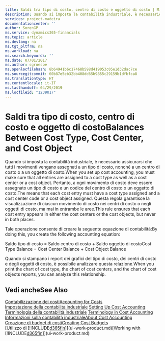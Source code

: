 ```yaml
---
title: Saldi tra tipo di costo, centro di costo e oggetto di costo | Microsoft Docs
description: Quando si imposta la contabilità industriale, è necessario assicurarsi che tutti i movimenti vengano assegnati a un tipo di costo, nonché a un centro di costo o a un oggetto di costo. Pertanto, a ogni movimento di costo deve essere assegnato un tipo di costo e un codice del centro di costo o un oggetto di costo. Questa regola garantisce la visualizzazione di ciascun movimento di costo nei centri di costo o negli oggetti di costo, ma mai in entrambe le aree.
services: project-madeira
documentationcenter: ''
author: SorenGP
ms.service: dynamics365-financials
ms.topic: article
ms.devlang: na
ms.tgt_pltfrm: na
ms.workload: na
ms.search.keywords: ''
ms.date: 07/01/2017
ms.author: sgroespe
ms.openlocfilehash: 8b64941b6c17468b598d419053c05e1d32dac7ce
ms.sourcegitcommit: 60b87e5eb32bb408dd65b9855c29159b1dfbfca8
ms.translationtype: HT
ms.contentlocale: it-IT
ms.lasthandoff: 04/29/2019
ms.locfileid: "1239017"
---
```

# <a name="balances-between-cost-type-cost-center-and-cost-object"></a><span data-ttu-id="15b67-105">Saldi tra tipo di costo, centro di costo e oggetto di costo</span><span class="sxs-lookup"><span data-stu-id="15b67-105">Balances Between Cost Type, Cost Center, and Cost Object</span></span>
<span data-ttu-id="15b67-106">Quando si imposta la contabilità industriale, è necessario assicurarsi che tutti i movimenti vengano assegnati a un tipo di costo, nonché a un centro di costo o a un oggetto di costo.</span><span class="sxs-lookup"><span data-stu-id="15b67-106">When you set up cost accounting, you must make sure that all entries are assigned to a cost type as well as a cost center or a cost object.</span></span> <span data-ttu-id="15b67-107">Pertanto, a ogni movimento di costo deve essere assegnato un tipo di costo e un codice del centro di costo o un oggetto di costo.</span><span class="sxs-lookup"><span data-stu-id="15b67-107">The means that each cost entry must have a cost type assigned and a cost center code or a cost object assigned.</span></span> <span data-ttu-id="15b67-108">Questa regola garantisce la visualizzazione di ciascun movimento di costo nei centri di costo o negli oggetti di costo, ma mai in entrambe le aree.</span><span class="sxs-lookup"><span data-stu-id="15b67-108">This rule ensures that each cost entry appears in either the cost centers or the cost objects, but never in both places.</span></span>  

 <span data-ttu-id="15b67-109">Tale operazione consente di creare la seguente equazione di contabilità:</span><span class="sxs-lookup"><span data-stu-id="15b67-109">By doing this, you create the following accounting equation:</span></span>  

 <span data-ttu-id="15b67-110">Saldo tipo di costo = Saldo centro di costo + Saldo oggetto di costo</span><span class="sxs-lookup"><span data-stu-id="15b67-110">Cost Type Balance = Cost Center Balance + Cost Object Balance</span></span>  

 <span data-ttu-id="15b67-111">Quando si stampano i report dei grafici del tipo di costo, dei centri di costo e degli oggetti di costo, è possibile analizzare questa relazione.</span><span class="sxs-lookup"><span data-stu-id="15b67-111">When you print the chart of cost type, the chart of cost centers, and the chart of cost objects reports, you can analyze this relationship.</span></span>  

## <a name="see-also"></a><span data-ttu-id="15b67-112">Vedi anche</span><span class="sxs-lookup"><span data-stu-id="15b67-112">See Also</span></span>  
[<span data-ttu-id="15b67-113">Contabilizzazione dei costi</span><span class="sxs-lookup"><span data-stu-id="15b67-113">Accounting for Costs</span></span>](finance-manage-cost-accounting.md)  
 <span data-ttu-id="15b67-114">[Impostazione della contabilità industriale](finance-set-up-cost-accounting.md) </span><span class="sxs-lookup"><span data-stu-id="15b67-114">[Setting Up Cost Accounting](finance-set-up-cost-accounting.md) </span></span>  
 <span data-ttu-id="15b67-115">[Terminologia della contabilità industriale](finance-terminology-in-cost-accounting.md) </span><span class="sxs-lookup"><span data-stu-id="15b67-115">[Terminology in Cost Accounting](finance-terminology-in-cost-accounting.md) </span></span>  
 [<span data-ttu-id="15b67-116">Informazioni sulla contabilità industriale</span><span class="sxs-lookup"><span data-stu-id="15b67-116">About Cost Accounting</span></span>](finance-about-cost-accounting.md)  
 [<span data-ttu-id="15b67-117">Creazione di budget di costi</span><span class="sxs-lookup"><span data-stu-id="15b67-117">Creating Cost Budgets</span></span>](finance-create-cost-budgets.md)  
 <span data-ttu-id="15b67-118">[Utilizzo di [!INCLUDE[d365fin](includes/d365fin_md.md)]](ui-work-product.md)</span><span class="sxs-lookup"><span data-stu-id="15b67-118">[Working with [!INCLUDE[d365fin](includes/d365fin_md.md)]](ui-work-product.md)</span></span>

